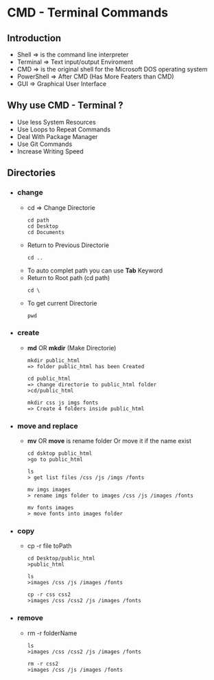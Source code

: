 # CMD - Terminal Commands
## Introduction
- Shell => is the command line interpreter
- Terminal => Text input/output Enviroment
- CMD => is the original shell for the Microsoft DOS operating system
- PowerShell => After CMD (Has More Featers than CMD)
- GUI => Graphical User Interface
## Why use CMD - Terminal ?
- Use less System Resources
- Use Loops to Repeat Commands
- Deal With Package Manager
- Use Git Commands
- Increase Writing Speed
## Directories
- ### change
    - cd => Change Directorie
        ````
        cd path
        cd Desktop
        cd Documents
        ````
    - Return to Previous Directorie
        ````
        cd ..
        ````
    - To auto complet path you can use <strong>Tab</strong> Keyword
    - Return to Root path (cd path)
        ````
        cd \
        ````
    - To get current Directorie
        ````
        pwd
        ````
- ### create
    - <strong>md</strong> OR <strong>mkdir</strong> (Make Directorie)
        ````
        mkdir public_html
        => folder public_html has been Created

        cd public_html
        => change directorie to public_html folder
        >cd/public_html

        mkdir css js imgs fonts
        => Create 4 folders inside public_html
- ### move and replace
    - <strong>mv</strong> OR <strong>move</strong> is rename folder Or move it if the name exist
        ````
        cd dsktop public_html
        >go to public_html

        ls
        > get list files /css /js /imgs /fonts

        mv imgs images
        > rename imgs folder to images /css /js /images /fonts

        mv fonts images
        > move fonts into images folder
- ### copy
    - cp -r file toPath
        ````
        cd Desktop/public_html
        >public_html

        ls
        >images /css /js /images /fonts

        cp -r css css2
        >images /css /css2 /js /images /fonts
- ### remove
    - rm -r folderName
        ````
        ls
        >images /css /css2 /js /images /fonts

        rm -r css2
        >images /css /js /images /fonts
        ````


